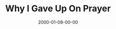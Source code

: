 ---
layout: message
category: message
series: "Talking to God"
title: "Why I Gave Up On Prayer "
date: 2000-01-08-00-00
message_id: 394
---